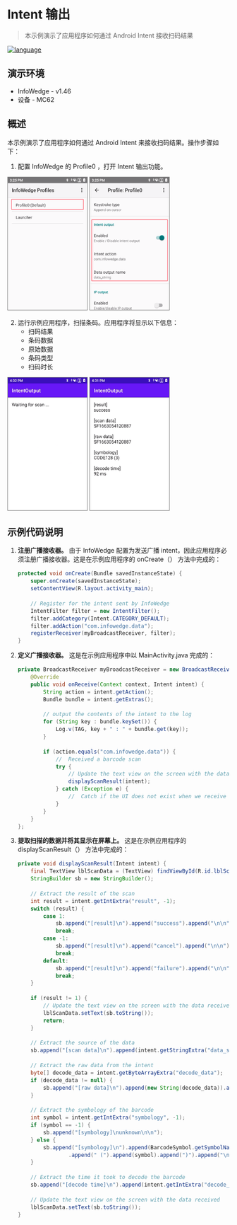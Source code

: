 # Intent 输出

> 本示例演示了应用程序如何通过 Android Intent 接收扫码结果

[![language](https://img.shields.io/badge/en-English-green.svg)](README.md)

## 演示环境

- InfoWedge - v1.46
- 设备 - MC62

## 概述

本示例演示了应用程序如何通过 Android Intent 来接收扫码结果。操作步骤如下：

1. 配置 InfoWedge 的 Profile0 ，打开 Intent 输出功能。

<img src="./pics/1.png" alt="1.png" width="180" height="300" style="border: 1px solid gray;">
<img src="./pics/2.png" alt="2.png" width="180" height="300" style="border: 1px solid gray;">

2. 运行示例应用程序，扫描条码。应用程序将显示以下信息：
   - 扫码结果
   - 条码数据
   - 原始数据
   - 条码类型
   - 扫码时长

<img src="./pics/3.png" alt="3.png" width="180" height="300" style="border: 1px solid gray;">
<img src="./pics/overview.png" alt="overview.png" width="180" height="300" style="border: 1px solid gray;">

## 示例代码说明

1. **注册广播接收器。** 由于 InfoWedge 配置为发送广播 intent，因此应用程序必须注册广播接收器。这是在示例应用程序的 onCreate（） 方法中完成的：
    ```java
    protected void onCreate(Bundle savedInstanceState) {
        super.onCreate(savedInstanceState);
        setContentView(R.layout.activity_main);

        // Register for the intent sent by InfoWedge
        IntentFilter filter = new IntentFilter();
        filter.addCategory(Intent.CATEGORY_DEFAULT);
        filter.addAction("com.infowedge.data");
        registerReceiver(myBroadcastReceiver, filter);
    }
    ```
2. **定义广播接收器。** 这是在示例应用程序中以 MainActivity.java 完成的：
    ```java
    private BroadcastReceiver myBroadcastReceiver = new BroadcastReceiver() {
        @Override
        public void onReceive(Context context, Intent intent) {
            String action = intent.getAction();
            Bundle bundle = intent.getExtras();

            // output the contents of the intent to the log
            for (String key : bundle.keySet()) {
                Log.v(TAG, key + " : " + bundle.get(key));
            }

            if (action.equals("com.infowedge.data")) {
                //  Received a barcode scan
                try {
                    // Update the text view on the screen with the data received
                    displayScanResult(intent);
                } catch (Exception e) {
                    //  Catch if the UI does not exist when we receive the broadcast
                }
            }
        }
    };
    ```
3. **提取扫描的数据并将其显示在屏幕上。** 这是在示例应用程序的 displayScanResult（） 方法中完成的：
    ```java
    private void displayScanResult(Intent intent) {
        final TextView lblScanData = (TextView) findViewById(R.id.lblScanData);
        StringBuilder sb = new StringBuilder();

        // Extract the result of the scan
        int result = intent.getIntExtra("result", -1);
        switch (result) {
            case 1:
                sb.append("[result]\n").append("success").append("\n\n");
                break;
            case -1:
                sb.append("[result]\n").append("cancel").append("\n\n");
                break;
            default:
                sb.append("[result]\n").append("failure").append("\n\n");
                break;
        }

        if (result != 1) {
            // Update the text view on the screen with the data received
            lblScanData.setText(sb.toString());
            return;
        }

        // Extract the source of the data
        sb.append("[scan data]\n").append(intent.getStringExtra("data_string")).append("\n\n");

        // Extract the raw data from the intent
        byte[] decode_data = intent.getByteArrayExtra("decode_data");
        if (decode_data != null) {
            sb.append("[raw data]\n").append(new String(decode_data)).append("\n\n");
        }

        // Extract the symbology of the barcode
        int symbol = intent.getIntExtra("symbology", -1);
        if (symbol == -1) {
            sb.append("[symbology]\nunknown\n\n");
        } else {
            sb.append("[symbology]\n").append(BarcodeSymbol.getSymbolName(symbol))
                    .append(" (").append(symbol).append(")").append("\n\n");
        }

        // Extract the time it took to decode the barcode
        sb.append("[decode time]\n").append(intent.getIntExtra("decode_time", -1)).append(" ms\n\n");

        // Update the text view on the screen with the data received
        lblScanData.setText(sb.toString());
    }
    ```
